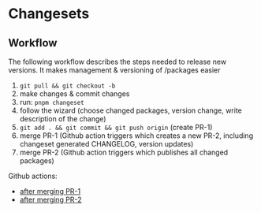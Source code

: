 # Changesets

## Workflow

The following workflow describes the steps needed to release new versions. It makes management & versioning of /packages easier

1. `git pull && git checkout -b`
2. make changes & commit changes
4. run: `pnpm changeset`
5. follow the wizard (choose changed packages, version change, write description of the change)
6. `git add . && git commit && git push origin` (create PR-1)
7. merge PR-1 (Github action triggers which creates a new PR-2, including changeset generated CHANGELOG, version updates)
8. merge PR-2 (Github action triggers which publishes all changed packages)

Github actions:

* [after merging PR-1](../.github/workflows/version.yml) 
* [after merging PR-2](../.github/workflows/publish.yml)
